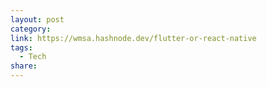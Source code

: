 ```yaml
---
layout: post
category:
link: https://wmsa.hashnode.dev/flutter-or-react-native
tags:
  - Tech
share:
---
```

